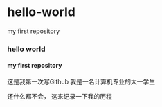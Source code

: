 # hello-world
my first repository
### hello world

#### my first repository

这是我第一次写Github
我是一名计算机专业的大一学生

还什么都不会， 这来记录一下我的历程
